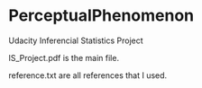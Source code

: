 # PerceptualPhenomenon
Udacity Inferencial  Statistics Project 

IS_Project.pdf is the main file. 

reference.txt are all references that I used. 
